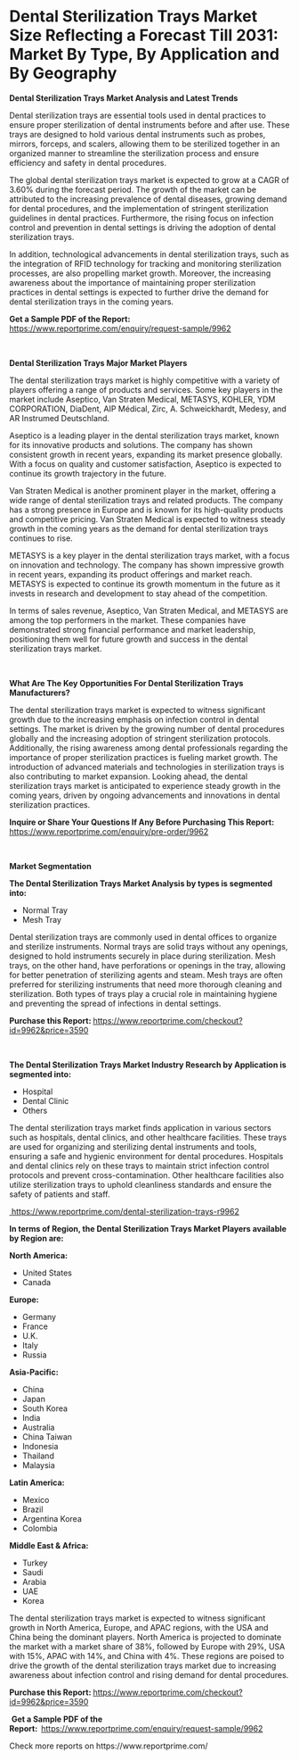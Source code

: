 <p><h1>Dental Sterilization Trays Market Size Reflecting a Forecast Till 2031: Market By Type, By Application and By Geography</h1></p><p><strong>Dental Sterilization Trays Market Analysis and Latest Trends</strong></p>
<p><p>Dental sterilization trays are essential tools used in dental practices to ensure proper sterilization of dental instruments before and after use. These trays are designed to hold various dental instruments such as probes, mirrors, forceps, and scalers, allowing them to be sterilized together in an organized manner to streamline the sterilization process and ensure efficiency and safety in dental procedures.</p><p>The global dental sterilization trays market is expected to grow at a CAGR of 3.60% during the forecast period. The growth of the market can be attributed to the increasing prevalence of dental diseases, growing demand for dental procedures, and the implementation of stringent sterilization guidelines in dental practices. Furthermore, the rising focus on infection control and prevention in dental settings is driving the adoption of dental sterilization trays.</p><p>In addition, technological advancements in dental sterilization trays, such as the integration of RFID technology for tracking and monitoring sterilization processes, are also propelling market growth. Moreover, the increasing awareness about the importance of maintaining proper sterilization practices in dental settings is expected to further drive the demand for dental sterilization trays in the coming years.</p></p>
<p><strong>Get a Sample PDF of the Report:&nbsp;</strong> <a href="https://www.reportprime.com/enquiry/request-sample/9962">https://www.reportprime.com/enquiry/request-sample/9962</a></p>
<p>&nbsp;</p>
<p><strong>Dental Sterilization Trays Major Market Players</strong></p>
<p><p>The dental sterilization trays market is highly competitive with a variety of players offering a range of products and services. Some key players in the market include Aseptico, Van Straten Medical, METASYS, KOHLER, YDM CORPORATION, DiaDent, AIP Médical, Zirc, A. Schweickhardt, Medesy, and AR Instrumed Deutschland.</p><p>Aseptico is a leading player in the dental sterilization trays market, known for its innovative products and solutions. The company has shown consistent growth in recent years, expanding its market presence globally. With a focus on quality and customer satisfaction, Aseptico is expected to continue its growth trajectory in the future.</p><p>Van Straten Medical is another prominent player in the market, offering a wide range of dental sterilization trays and related products. The company has a strong presence in Europe and is known for its high-quality products and competitive pricing. Van Straten Medical is expected to witness steady growth in the coming years as the demand for dental sterilization trays continues to rise.</p><p>METASYS is a key player in the dental sterilization trays market, with a focus on innovation and technology. The company has shown impressive growth in recent years, expanding its product offerings and market reach. METASYS is expected to continue its growth momentum in the future as it invests in research and development to stay ahead of the competition.</p><p>In terms of sales revenue, Aseptico, Van Straten Medical, and METASYS are among the top performers in the market. These companies have demonstrated strong financial performance and market leadership, positioning them well for future growth and success in the dental sterilization trays market.</p></p>
<p>&nbsp;</p>
<p><strong>What Are The Key Opportunities For Dental Sterilization Trays Manufacturers?</strong></p>
<p><p>The dental sterilization trays market is expected to witness significant growth due to the increasing emphasis on infection control in dental settings. The market is driven by the growing number of dental procedures globally and the increasing adoption of stringent sterilization protocols. Additionally, the rising awareness among dental professionals regarding the importance of proper sterilization practices is fueling market growth. The introduction of advanced materials and technologies in sterilization trays is also contributing to market expansion. Looking ahead, the dental sterilization trays market is anticipated to experience steady growth in the coming years, driven by ongoing advancements and innovations in dental sterilization practices.</p></p>
<p><strong>Inquire or Share Your Questions If Any Before Purchasing This Report:</strong> <a href="https://www.reportprime.com/enquiry/pre-order/9962">https://www.reportprime.com/enquiry/pre-order/9962</a></p>
<p>&nbsp;</p>
<p><strong>Market Segmentation</strong></p>
<p><strong>The Dental Sterilization Trays Market Analysis by types is segmented into:</strong></p>
<p><ul><li>Normal Tray</li><li>Mesh Tray</li></ul></p>
<p><p>Dental sterilization trays are commonly used in dental offices to organize and sterilize instruments. Normal trays are solid trays without any openings, designed to hold instruments securely in place during sterilization. Mesh trays, on the other hand, have perforations or openings in the tray, allowing for better penetration of sterilizing agents and steam. Mesh trays are often preferred for sterilizing instruments that need more thorough cleaning and sterilization. Both types of trays play a crucial role in maintaining hygiene and preventing the spread of infections in dental settings.</p></p>
<p><strong>Purchase this Report:&nbsp;</strong><a href="https://www.reportprime.com/checkout?id=9962&price=3590">https://www.reportprime.com/checkout?id=9962&price=3590</a></p>
<p>&nbsp;</p>
<p><strong>The Dental Sterilization Trays Market Industry Research by Application is segmented into:</strong></p>
<p><ul><li>Hospital</li><li>Dental Clinic</li><li>Others</li></ul></p>
<p><p>The dental sterilization trays market finds application in various sectors such as hospitals, dental clinics, and other healthcare facilities. These trays are used for organizing and sterilizing dental instruments and tools, ensuring a safe and hygienic environment for dental procedures. Hospitals and dental clinics rely on these trays to maintain strict infection control protocols and prevent cross-contamination. Other healthcare facilities also utilize sterilization trays to uphold cleanliness standards and ensure the safety of patients and staff.</p></p>
<p><a href="https://www.reportprime.com/dental-sterilization-trays-r9962">&nbsp;https://www.reportprime.com/dental-sterilization-trays-r9962</a></p>
<p><strong>In terms of Region, the Dental Sterilization Trays Market Players available by Region are:</strong></p>
<p>
    <p> <strong> North America: </strong>
        <ul>
            <li>United States</li>
            <li>Canada</li>
        </ul>
        </p> 
    <p> <strong> Europe: </strong>
        <ul>
            <li>Germany</li>
            <li>France</li>
            <li>U.K.</li>
            <li>Italy</li>
            <li>Russia</li>
        </ul>
        </p> 
    <p> <strong> Asia-Pacific: </strong>
        <ul>
            <li>China</li>
            <li>Japan</li>
            <li>South Korea</li>
            <li>India</li>
            <li>Australia</li>
            <li>China Taiwan</li>
            <li>Indonesia</li>
            <li>Thailand</li>
            <li>Malaysia</li>
        </ul>
        </p> 
    <p> <strong> Latin America: </strong>
        <ul>
            <li>Mexico</li>
            <li>Brazil</li>
            <li>Argentina Korea</li>
            <li>Colombia</li>
        </ul>
        </p> 
    <p> <strong> Middle East & Africa: </strong>
        <ul>
            <li>Turkey</li>
            <li>Saudi</li>
            <li>Arabia</li>
            <li>UAE</li>
            <li>Korea</li>
        </ul>
    </p>
    </p>
<p><p>The dental sterilization trays market is expected to witness significant growth in North America, Europe, and APAC regions, with the USA and China being the dominant players. North America is projected to dominate the market with a market share of 38%, followed by Europe with 29%, USA with 15%, APAC with 14%, and China with 4%. These regions are poised to drive the growth of the dental sterilization trays market due to increasing awareness about infection control and rising demand for dental procedures.</p></p>
<p><strong>Purchase this Report: </strong><a href="https://www.reportprime.com/checkout?id=9962&price=3590">https://www.reportprime.com/checkout?id=9962&price=3590</a></p>
<p>&nbsp;<strong>Get a Sample PDF of the Report:&nbsp;&nbsp;</strong><a href="https://www.reportprime.com/enquiry/request-sample/9962">https://www.reportprime.com/enquiry/request-sample/9962</a></p>
<p><strong></strong></p>
<p>Check more reports on https://www.reportprime.com/</p>